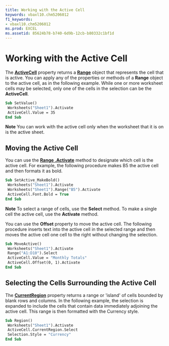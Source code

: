 ```yaml
---
title: Working with the Active Cell
keywords: vbaxl10.chm5206012
f1_keywords:
- vbaxl10.chm5206012
ms.prod: EXCEL
ms.assetid: 85624b78-b740-6d9b-12cb-b80332c1bf1d
---
```



# Working with the Active Cell

The  **[ActiveCell](application-activecell-property-excel.md)** property returns a  **[Range](https://msdn.microsoft.com/en-us/library/office/ff838238.aspx)** object that represents the cell that is active. You can apply any of the properties or methods of a **Range** object to the active cell, as in the following example. While one or more worksheet cells may be selected, only one of the cells in the selection can be the **ActiveCell**.


```vb
Sub SetValue() 
 Worksheets("Sheet1").Activate 
 ActiveCell.Value = 35 
End Sub
```


 **Note**  You can work with the active cell only when the worksheet that it is on is the active sheet.


## Moving the Active Cell

You can use the  **[Range .Activate](https://msdn.microsoft.com/en-us/library/office/aa221681(v=office.11).aspx)** method to designate which cell is the active cell. For example, the following procedure makes B5 the active cell and then formats it as bold.


```vb
Sub SetActive_MakeBold() 
 Worksheets("Sheet1").Activate 
 Worksheets("Sheet1").Range("B5").Activate 
 ActiveCell.Font.Bold = True 
End Sub
```


 **Note**  To select a range of cells, use the  **Select** method. To make a single cell the active cell, use the **Activate** method.

You can use the  **Offset** property to move the active cell. The following procedure inserts text into the active cell in the selected range and then moves the active cell one cell to the right without changing the selection.




```vb
Sub MoveActive() 
 Worksheets("Sheet1").Activate 
 Range("A1:D10").Select 
 ActiveCell.Value = "Monthly Totals" 
 ActiveCell.Offset(0, 1).Activate 
End Sub
```


## Selecting the Cells Surrounding the Active Cell

The  **[CurrentRegion](range-currentregion-property-excel.md)** property returns a range or 'island' of cells bounded by blank rows and columns. In the following example, the selection is expanded to include the cells that contain data immediately adjoining the active cell. This range is then formatted with the Currency style.


```vb
Sub Region() 
 Worksheets("Sheet1").Activate 
 ActiveCell.CurrentRegion.Select 
 Selection.Style = "Currency" 
End Sub
```


